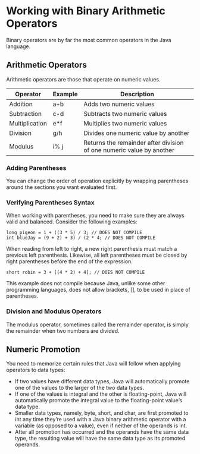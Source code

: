 # Working with Binary Arithmetic Operators

Binary operators are by far the most common operators in the Java language.

## Arithmetic Operators

Arithmetic operators are those that operate on numeric values.

| Operator       | Example | Description                                                          |
|----------------|---------|----------------------------------------------------------------------|
| Addition       | a+b     | Adds two numeric values                                              |
| Subtraction    | c-d     | Subtracts two numeric values                                         |
| Multiplication | e*f     | Multiplies two numeric values                                        |
| Division       | g/h     | Divides one numeric value by another                                 |
| Modulus        | i% j    | Returns the remainder after division of one numeric value by another |

### Adding Parentheses

You can change the order of operation explicitly by wrapping parentheses around the sections you want evaluated first.

### Verifying Parentheses Syntax

When working with parentheses, you need to make sure they are always valid and balanced. Consider the following
examples:

    long pigeon = 1 + ((3 * 5) / 3; // DOES NOT COMPILE 
    int blueJay = (9 + 2) + 3) / (2 * 4; // DOES NOT COMPILE

When reading from left to right, a new right parenthesis must match a previous left parenthesis. Likewise, all left
parentheses must be closed by right parentheses before the end of the expression.

    short robin = 3 + [(4 * 2) + 4]; // DOES NOT COMPILE

This example does not compile because Java, unlike some other programming languages, does not allow brackets, [], to be
used in place of parentheses.

### Division and Modulus Operators

The modulus operator, sometimes called the remainder operator, is simply the remainder when two numbers are divided.

## Numeric Promotion

You need to memorize certain rules that Java will follow when applying operators to data types:

- If two values have different data types, Java will automatically promote one of the values to the larger of the two
  data types.
- If one of the values is integral and the other is floating-point, Java will automatically promote the integral value
  to the floating-point value’s data type.
- Smaller data types, namely, byte, short, and char, are first promoted to int any time they’re used with a Java binary
  arithmetic operator with a variable (as opposed to a value), even if neither of the operands is int.
- After all promotion has occurred and the operands have the same data type, the resulting value will have the same
  data type as its promoted operands.
